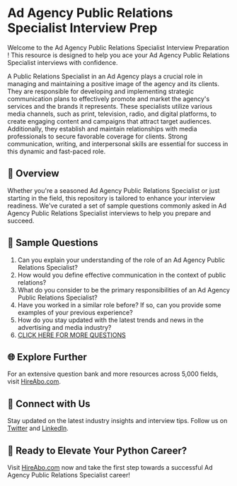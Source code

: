 # Ad Agency Public Relations Specialist Interview Prep

Welcome to the Ad Agency Public Relations Specialist Interview Preparation ! This resource is designed to help you ace your Ad Agency Public Relations Specialist interviews with confidence.

A Public Relations Specialist in an Ad Agency plays a crucial role in managing and maintaining a positive image of the agency and its clients. They are responsible for developing and implementing strategic communication plans to effectively promote and market the agency's services and the brands it represents. These specialists utilize various media channels, such as print, television, radio, and digital platforms, to create engaging content and campaigns that attract target audiences. Additionally, they establish and maintain relationships with media professionals to secure favorable coverage for clients. Strong communication, writing, and interpersonal skills are essential for success in this dynamic and fast-paced role.

## 🚀 Overview

Whether you're a seasoned Ad Agency Public Relations Specialist or just starting in the field, this repository is tailored to enhance your interview readiness. We've curated a set of sample questions commonly asked in Ad Agency Public Relations Specialist interviews to help you prepare and succeed.

## 📝 Sample Questions

1. Can you explain your understanding of the role of an Ad Agency Public Relations Specialist?
2. How would you define effective communication in the context of public relations?
3. What do you consider to be the primary responsibilities of an Ad Agency Public Relations Specialist?
4. Have you worked in a similar role before? If so, can you provide some examples of your previous experience?
5. How do you stay updated with the latest trends and news in the advertising and media industry?
6. [CLICK HERE FOR MORE QUESTIONS](https://hireabo.com/job/8_3_47/Ad%20Agency%20Public%20Relations%20Specialist)

## 🌐 Explore Further

For an extensive question bank and more resources across 5,000 fields, visit [HireAbo.com](https://www.hireabo.com).

## 📱 Connect with Us

Stay updated on the latest industry insights and interview tips. Follow us on [Twitter](https://twitter.com/hireabo) and [LinkedIn](https://www.linkedin.com/in/hire-abo-3609972a8/).

## 🚀 Ready to Elevate Your Python Career?

Visit [HireAbo.com](https://www.hireabo.com) now and take the first step towards a successful Ad Agency Public Relations Specialist career!